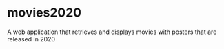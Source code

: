 # movies2020
A web application that retrieves and displays movies with posters that are released in 2020
